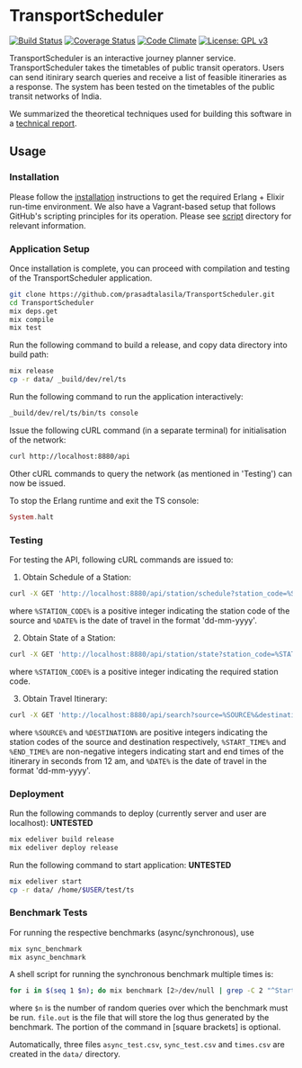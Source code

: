 # TransportScheduler #

[![Build Status](https://travis-ci.org/prasadtalasila/TransportScheduler.svg?branch=master)](https://travis-ci.org/prasadtalasila/TransportScheduler) [![Coverage Status](https://coveralls.io/repos/github/prasadtalasila/TransportScheduler/badge.svg?branch=master)](https://coveralls.io/github/prasadtalasila/TransportScheduler?branch=master) [![Code Climate](https://codeclimate.com/github/prasadtalasila/TransportScheduler/badges/gpa.svg)](https://codeclimate.com/github/prasadtalasila/TransportScheduler) [![License: GPL v3](https://img.shields.io/badge/License-GPL%20v3-blue.svg)](https://www.gnu.org/licenses/gpl-3.0)

TransportScheduler is an interactive journey planner service. TransportScheduler takes the timetables of public transit operators. Users can send itinirary search queries and receive a list of feasible itineraries as a response. The system has been tested on the timetables of the public transit networks of India.

We summarized the theoretical techniques used for building this software in a [technical report](https://www.dropbox.com/s/l6rz6ak328iehz7/ts.pdf?dl=1).

## Usage

### Installation

Please follow the [installation](INSTALL.md) instructions to get the required Erlang + Elixir run-time environment. We also have a Vagrant-based setup that follows GitHub's scripting principles for its operation. Please see [script](script/) directory for relevant information.

### Application Setup

Once installation is complete, you can proceed with compilation and testing of the TransportScheduler application.

```bash
git clone https://github.com/prasadtalasila/TransportScheduler.git
cd TransportScheduler
mix deps.get
mix compile
mix test
```

Run the following command to build a release, and copy data directory into build path:
```bash
mix release
cp -r data/ _build/dev/rel/ts
```

Run the following command to run the application interactively:
```bash
_build/dev/rel/ts/bin/ts console
```

Issue the following cURL command (in a separate terminal) for initialisation of the network:
```bash
curl http://localhost:8880/api
```
Other cURL commands to query the network (as mentioned in 'Testing') can now be issued.

To stop the Erlang runtime and exit the TS console:
```elixir
System.halt
```

### Testing

For testing the API, following cURL commands are issued to:

1. Obtain Schedule of a Station:  
```bash
curl -X GET 'http://localhost:8880/api/station/schedule?station_code=%STATION_CODE%&date=%DATE%'
```  
where `%STATION_CODE%` is a positive integer indicating the station code of the source and `%DATE%` is the date of travel in the format 'dd-mm-yyyy'.

2. Obtain State of a Station:  
```bash
curl -X GET 'http://localhost:8880/api/station/state?station_code=%STATION_CODE%'
```  
where `%STATION_CODE%` is a positive integer indicating the required station code.

3. Obtain Travel Itinerary:
```bash
curl -X GET 'http://localhost:8880/api/search?source=%SOURCE%&destination=%DESTINATION%&start_time=%START_TIME%&end_time=%END_TIME%&date=%DATE%'
```
where `%SOURCE%` and `%DESTINATION%` are positive integers indicating the station codes of the source and destination respectively, `%START_TIME%` and `%END_TIME%` are non-negative integers indicating start and end times of the itinerary in seconds from 12 am, and `%DATE%` is the date of travel in the format 'dd-mm-yyyy'.

### Deployment

Run the following commands to deploy (currently server and user are localhost): **UNTESTED**    
```bash
mix edeliver build release
mix edeliver deploy release
```

Run the following command to start application: **UNTESTED**   
```bash
mix edeliver start
cp -r data/ /home/$USER/test/ts
```

### Benchmark Tests

For running the respective benchmarks (async/synchronous), use
```bash
mix sync_benchmark
mix async_benchmark
```

A shell script for running the synchronous benchmark multiple times is:
```bash
for i in $(seq 1 $n); do mix benchmark [2>/dev/null | grep -C 2 "^Start time: "]; done [> ~/file.out]
```
where `$n` is the number of random queries over which the benchmark must be run. `file.out` is the file that will store the log thus generated by the benchmark. The portion of the command in [square brackets] is optional.

Automatically, three files `async_test.csv`, `sync_test.csv` and `times.csv` are created in the `data/` directory.
